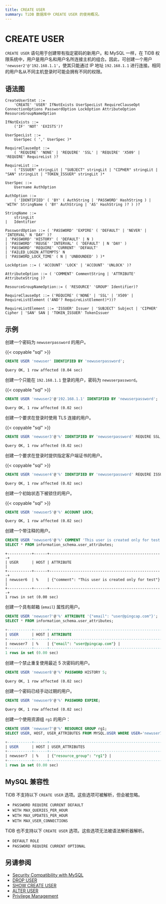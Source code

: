 ```yaml
---
title: CREATE USER
summary: TiDB 数据库中 CREATE USER 的使用概况。
---
```


# CREATE USER

`CREATE USER` 语句用于创建带有指定密码的新用户。和 MySQL 一样，在 TiDB 权限系统中，用户是用户名和用户名所连接主机的组合。因此，可创建一个用户 `'newuser2'@'192.168.1.1'`，使其只能通过 IP 地址 `192.168.1.1` 进行连接。相同的用户名从不同主机登录时可能会拥有不同的权限。

## 语法图

```ebnf+diagram
CreateUserStmt ::=
    'CREATE' 'USER' IfNotExists UserSpecList RequireClauseOpt ConnectionOptions PasswordOption LockOption AttributeOption ResourceGroupNameOption

IfNotExists ::=
    ('IF' 'NOT' 'EXISTS')?

UserSpecList ::=
    UserSpec ( ',' UserSpec )*

RequireClauseOpt ::=
    ( 'REQUIRE' 'NONE' | 'REQUIRE' 'SSL' | 'REQUIRE' 'X509' | 'REQUIRE' RequireList )?

RequireList ::=
    ( "ISSUER" stringLit | "SUBJECT" stringLit | "CIPHER" stringLit | "SAN" stringLit | "TOKEN_ISSUER" stringLit )*

UserSpec ::=
    Username AuthOption

AuthOption ::=
    ( 'IDENTIFIED' ( 'BY' ( AuthString | 'PASSWORD' HashString ) | 'WITH' StringName ( 'BY' AuthString | 'AS' HashString )? ) )?

StringName ::=
    stringLit
|   Identifier

PasswordOption ::= ( 'PASSWORD' 'EXPIRE' ( 'DEFAULT' | 'NEVER' | 'INTERVAL' N 'DAY' )?
| 'PASSWORD' 'HISTORY' ( 'DEFAULT' | N )
| 'PASSWORD' 'REUSE' 'INTERVAL' ( 'DEFAULT' | N 'DAY' )
| 'PASSWORD' 'REQUIRE' 'CURRENT' 'DEFAULT'
| 'FAILED_LOGIN_ATTEMPTS' N
| 'PASSWORD_LOCK_TIME' ( N | 'UNBOUNDED' ) )*

LockOption ::= ( 'ACCOUNT' 'LOCK' | 'ACCOUNT' 'UNLOCK' )?

AttributeOption ::= ( 'COMMENT' CommentString | 'ATTRIBUTE' AttributeString )?

ResourceGroupNameOption::= ( 'RESOURCE' 'GROUP' Identifier)?

RequireClauseOpt ::= ('REQUIRE' ('NONE' | 'SSL' | 'X509' | RequireListElement ('AND'? RequireListElement)*))?

RequireListElement ::= 'ISSUER' Issuer | 'SUBJECT' Subject | 'CIPHER' Cipher | 'SAN' SAN | 'TOKEN_ISSUER' TokenIssuer
```

## 示例

创建一个密码为 `newuserpassword` 的用户。

{{< copyable "sql" >}}

```sql
CREATE USER 'newuser' IDENTIFIED BY 'newuserpassword';
```

```
Query OK, 1 row affected (0.04 sec)
```

创建一个只能在 `192.168.1.1` 登录的用户，密码为 `newuserpassword`。

{{< copyable "sql" >}}

```sql
CREATE USER 'newuser2'@'192.168.1.1' IDENTIFIED BY 'newuserpassword';
```

```
Query OK, 1 row affected (0.02 sec)
```

创建一个要求在登录时使用 TLS 连接的用户。

{{< copyable "sql" >}}

```sql
CREATE USER 'newuser3'@'%' IDENTIFIED BY 'newuserpassword' REQUIRE SSL;
```

```
Query OK, 1 row affected (0.02 sec)
```

创建一个要求在登录时提供指定客户端证书的用户。

{{< copyable "sql" >}}

```sql
CREATE USER 'newuser4'@'%' IDENTIFIED BY 'newuserpassword' REQUIRE ISSUER '/C=US/ST=California/L=San Francisco/O=PingCAP';
```

```
Query OK, 1 row affected (0.02 sec)
```

创建一个初始状态下被锁住的用户。

{{< copyable "sql" >}}

```sql
CREATE USER 'newuser5'@'%' ACCOUNT LOCK;
```

```
Query OK, 1 row affected (0.02 sec)
```

创建一个带注释的用户。

```sql
CREATE USER 'newuser6'@'%' COMMENT 'This user is created only for test';
SELECT * FROM information_schema.user_attributes;
```

```
+-----------+------+---------------------------------------------------+
| USER      | HOST | ATTRIBUTE                                         |
+-----------+------+---------------------------------------------------+
| newuser6  | %    | {"comment": "This user is created only for test"} |
+-----------+------+---------------------------------------------------+
1 rows in set (0.00 sec)
```

创建一个具有邮箱 (`email`) 属性的用户。

```sql
CREATE USER 'newuser7'@'%' ATTRIBUTE '{"email": "user@pingcap.com"}';
SELECT * FROM information_schema.user_attributes;
```

```sql
+-----------+------+---------------------------------------------------+
| USER      | HOST | ATTRIBUTE                                         |
+-----------+------+---------------------------------------------------+
| newuser7  | %    | {"email": "user@pingcap.com"} |
+-----------+------+---------------------------------------------------+
1 rows in set (0.00 sec)
```

创建一个禁止重复使用最近 5 次密码的用户。

```sql
CREATE USER 'newuser8'@'%' PASSWORD HISTORY 5;
```

```
Query OK, 1 row affected (0.02 sec)
```

创建一个密码已经手动过期的用户。

```sql
CREATE USER 'newuser9'@'%' PASSWORD EXPIRE;
```

```
Query OK, 1 row affected (0.02 sec)
```

创建一个使用资源组 `rg1` 的用户：

```sql
CREATE USER 'newuser7'@'%' RESOURCE GROUP rg1;
SELECT USER, HOST, USER_ATTRIBUTES FROM MYSQL.USER WHERE USER='newuser7';
```

```sql
+-----------+------+---------------------------------------------------+
| USER      | HOST | USER_ATTRIBUTES                                   |
+-----------+------+---------------------------------------------------+
| newuser7  | %    | {"resource_group": "rg1"} |
+-----------+------+---------------------------------------------------+
1 rows in set (0.00 sec)
```

## MySQL 兼容性

TiDB 不支持以下 `CREATE USER` 选项。这些选项可被解析，但会被忽略。

* `PASSWORD REQUIRE CURRENT DEFAULT`
* `WITH MAX_QUERIES_PER_HOUR`
* `WITH MAX_UPDATES_PER_HOUR`
* `WITH MAX_USER_CONNECTIONS`

TiDB 也不支持以下 `CREATE USER` 选项。这些选项无法被语法解析器解析。

* `DEFAULT ROLE`
* `PASSWORD REQUIRE CURRENT OPTIONAL`

## 另请参阅

* [Security Compatibility with MySQL](/security-compatibility-with-mysql.md)
* [DROP USER](/sql-statements/sql-statement-drop-user.md)
* [SHOW CREATE USER](/sql-statements/sql-statement-show-create-user.md)
* [ALTER USER](/sql-statements/sql-statement-alter-user.md)
* [Privilege Management](/privilege-management.md)
